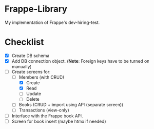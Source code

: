 # Frappe-Library

My implementation of Frappe's dev-hiring-test.

# Checklist

- [X] Create DB schema
- [X] Add DB connection object. (**Note**: Foreign keys have to be turned on manually)
- [ ] Create screens for:
  - [ ] Members (with CRUD)
    - [X] Create
    - [X] Read
    - [ ] Update
    - [ ] Delete
  - [ ] Books (CRUD + import using API (separate screen))
  - [ ] Transactions (view-only)
- [ ] Interface with the Frappe book API.
- [ ] Screen for book insert (maybe htmx if needed)
